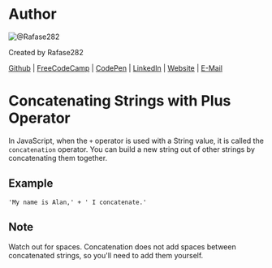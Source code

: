# Author
![@Rafase282](https://avatars0.githubusercontent.com/Rafase282?&s=128)

Created by Rafase282

[Github](https://github.com/Rafase282) | [FreeCodeCamp](http://www.freecodecamp.com/rafase282) | [CodePen](http://codepen.io/Rafase282/) | [LinkedIn](https://www.linkedin.com/in/rafase282) | [Website](https://rafase282.github.io/) | [E-Mail](mailto:rafase282@gmail.com)

# Concatenating Strings with Plus Operator
In JavaScript, when the `+` operator is used with a String value, it is called the `concatenation` operator. You can build a new string out of other strings by concatenating them together.

## Example
`'My name is Alan,' + ' I concatenate.'`

## Note
Watch out for spaces. Concatenation does not add spaces between concatenated strings, so you'll need to add them yourself.
